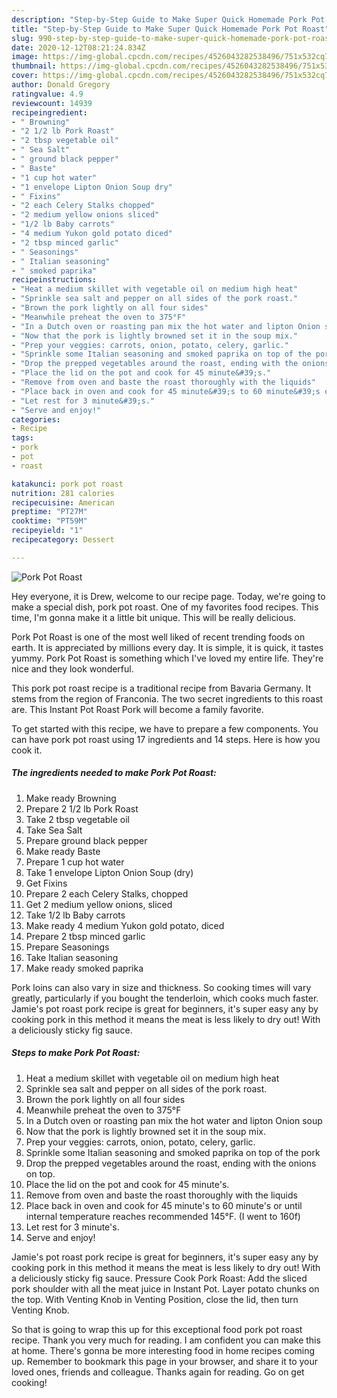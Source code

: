 ```yaml
---
description: "Step-by-Step Guide to Make Super Quick Homemade Pork Pot Roast"
title: "Step-by-Step Guide to Make Super Quick Homemade Pork Pot Roast"
slug: 990-step-by-step-guide-to-make-super-quick-homemade-pork-pot-roast
date: 2020-12-12T08:21:24.834Z
image: https://img-global.cpcdn.com/recipes/4526043282538496/751x532cq70/pork-pot-roast-recipe-main-photo.jpg
thumbnail: https://img-global.cpcdn.com/recipes/4526043282538496/751x532cq70/pork-pot-roast-recipe-main-photo.jpg
cover: https://img-global.cpcdn.com/recipes/4526043282538496/751x532cq70/pork-pot-roast-recipe-main-photo.jpg
author: Donald Gregory
ratingvalue: 4.9
reviewcount: 14939
recipeingredient:
- " Browning"
- "2 1/2 lb Pork Roast"
- "2 tbsp vegetable oil"
- " Sea Salt"
- " ground black pepper"
- " Baste"
- "1 cup hot water"
- "1 envelope Lipton Onion Soup dry"
- " Fixins"
- "2 each Celery Stalks chopped"
- "2 medium yellow onions sliced"
- "1/2 lb Baby carrots"
- "4 medium Yukon gold potato diced"
- "2 tbsp minced garlic"
- " Seasonings"
- " Italian seasoning"
- " smoked paprika"
recipeinstructions:
- "Heat a medium skillet with vegetable oil on medium high heat"
- "Sprinkle sea salt and pepper on all sides of the pork roast."
- "Brown the pork lightly on all four sides"
- "Meanwhile preheat the oven to 375°F"
- "In a Dutch oven or roasting pan mix the hot water and lipton Onion soup"
- "Now that the pork is lightly browned set it in the soup mix."
- "Prep your veggies: carrots, onion, potato, celery, garlic."
- "Sprinkle some Italian seasoning and smoked paprika on top of the pork"
- "Drop the prepped vegetables around the roast, ending with the onions on top."
- "Place the lid on the pot and cook for 45 minute&#39;s."
- "Remove from oven and baste the roast thoroughly with the liquids"
- "Place back in oven and cook for 45 minute&#39;s to 60 minute&#39;s or until internal temperature reaches recommended 145°F. (I went to 160f)"
- "Let rest for 3 minute&#39;s."
- "Serve and enjoy!"
categories:
- Recipe
tags:
- pork
- pot
- roast

katakunci: pork pot roast 
nutrition: 281 calories
recipecuisine: American
preptime: "PT27M"
cooktime: "PT59M"
recipeyield: "1"
recipecategory: Dessert

---
```



![Pork Pot Roast](https://img-global.cpcdn.com/recipes/4526043282538496/751x532cq70/pork-pot-roast-recipe-main-photo.jpg)

Hey everyone, it is Drew, welcome to our recipe page. Today, we're going to make a special dish, pork pot roast. One of my favorites food recipes. This time, I'm gonna make it a little bit unique. This will be really delicious.

Pork Pot Roast is one of the most well liked of recent trending foods on earth. It is appreciated by millions every day. It is simple, it is quick, it tastes yummy. Pork Pot Roast is something which I've loved my entire life. They're nice and they look wonderful.

This pork pot roast recipe is a traditional recipe from Bavaria Germany. It stems from the region of Franconia. The two secret ingredients to this roast are. This Instant Pot Roast Pork will become a family favorite.


To get started with this recipe, we have to prepare a few components. You can have pork pot roast using 17 ingredients and 14 steps. Here is how you cook it.

<!--inarticleads1-->

##### The ingredients needed to make Pork Pot Roast:

1. Make ready  Browning
1. Prepare 2 1/2 lb Pork Roast
1. Take 2 tbsp vegetable oil
1. Take  Sea Salt
1. Prepare  ground black pepper
1. Make ready  Baste
1. Prepare 1 cup hot water
1. Take 1 envelope Lipton Onion Soup (dry)
1. Get  Fixins
1. Prepare 2 each Celery Stalks, chopped
1. Get 2 medium yellow onions, sliced
1. Take 1/2 lb Baby carrots
1. Make ready 4 medium Yukon gold potato, diced
1. Prepare 2 tbsp minced garlic
1. Prepare  Seasonings
1. Take  Italian seasoning
1. Make ready  smoked paprika


Pork loins can also vary in size and thickness. So cooking times will vary greatly, particularly if you bought the tenderloin, which cooks much faster. Jamie&#39;s pot roast pork recipe is great for beginners, it&#39;s super easy any by cooking pork in this method it means the meat is less likely to dry out! With a deliciously sticky fig sauce. 

<!--inarticleads2-->

##### Steps to make Pork Pot Roast:

1. Heat a medium skillet with vegetable oil on medium high heat
1. Sprinkle sea salt and pepper on all sides of the pork roast.
1. Brown the pork lightly on all four sides
1. Meanwhile preheat the oven to 375°F
1. In a Dutch oven or roasting pan mix the hot water and lipton Onion soup
1. Now that the pork is lightly browned set it in the soup mix.
1. Prep your veggies: carrots, onion, potato, celery, garlic.
1. Sprinkle some Italian seasoning and smoked paprika on top of the pork
1. Drop the prepped vegetables around the roast, ending with the onions on top.
1. Place the lid on the pot and cook for 45 minute&#39;s.
1. Remove from oven and baste the roast thoroughly with the liquids
1. Place back in oven and cook for 45 minute&#39;s to 60 minute&#39;s or until internal temperature reaches recommended 145°F. (I went to 160f)
1. Let rest for 3 minute&#39;s.
1. Serve and enjoy!


Jamie&#39;s pot roast pork recipe is great for beginners, it&#39;s super easy any by cooking pork in this method it means the meat is less likely to dry out! With a deliciously sticky fig sauce. Pressure Cook Pork Roast: Add the sliced pork shoulder with all the meat juice in Instant Pot. Layer potato chunks on the top. With Venting Knob in Venting Position, close the lid, then turn Venting Knob. 

So that is going to wrap this up for this exceptional food pork pot roast recipe. Thank you very much for reading. I am confident you can make this at home. There's gonna be more interesting food in home recipes coming up. Remember to bookmark this page in your browser, and share it to your loved ones, friends and colleague. Thanks again for reading. Go on get cooking!
